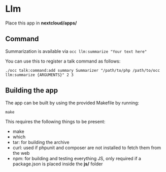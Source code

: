 <!--
SPDX-FileCopyrightText: Marcel Klehr <mklehr@gmx.net>
SPDX-License-Identifier: CC0-1.0
-->

# Llm
Place this app in **nextcloud/apps/**


## Command
Summarization is available via `occ llm:summarize "Your text here"`

You can use this to register a talk command as follows:

```
./occ talk:command:add summary Summarizer "/path/to/php /path/to/occ llm:summarize {ARGUMENTS}" 2 3
```

## Building the app

The app can be built by using the provided Makefile by running:

    make

This requires the following things to be present:
* make
* which
* tar: for building the archive
* curl: used if phpunit and composer are not installed to fetch them from the web
* npm: for building and testing everything JS, only required if a package.json is placed inside the **js/** folder
